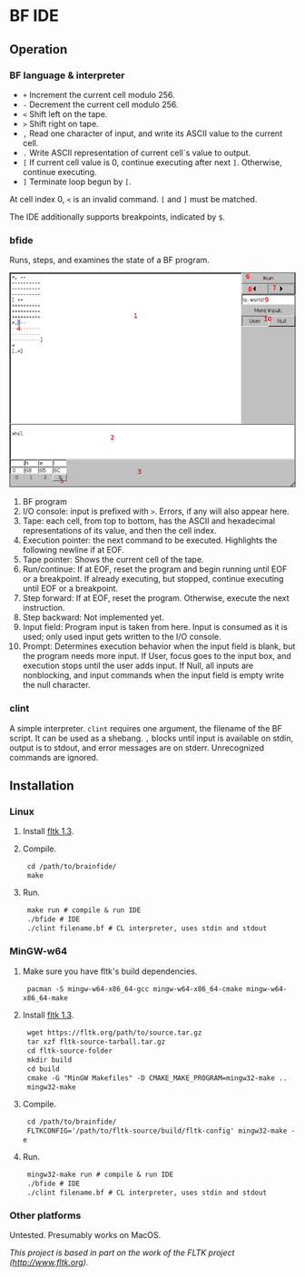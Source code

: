 BF IDE
======

Operation
---------

### BF language & interpreter
 
* `+` Increment the current cell modulo 256.
* `-`  Decrement the current cell modulo 256.
* `<`  Shift left on the tape.
* `>`  Shift right on tape.
* `,`  Read one character of input, and write its ASCII value to the current cell.
* `.`  Write ASCII representation of current cell`s value to output.
* `[`  If current cell value is 0, continue executing after next `]`. Otherwise, continue executing.
* `]`  Terminate loop begun by `[`.

At cell index 0, `<` is an invalid command. `[` and `]` must be matched.

The IDE additionally supports breakpoints, indicated by `$`.

### bfide

Runs, steps, and examines the state of a BF program.

![bfide UI](ui.png)

1. BF program
2. I/O console: input is prefixed with `>`. Errors, if any will also appear here.
3. Tape: each cell, from top to bottom, has the ASCII and hexadecimal representations of its value, and then the cell index.
4. Execution pointer: the next command to be executed. Highlights the following newline if at EOF.
5. Tape pointer: Shows the current cell of the tape.
6. Run/continue: If at EOF, reset the program and begin running until EOF or a breakpoint. If already executing, but stopped, continue executing until EOF or a breakpoint.
7. Step forward: If at EOF, reset the program. Otherwise, execute the next instruction.
8. Step backward: Not implemented yet.
9. Input field: Program input is taken from here. Input is consumed as it is used; only used input gets written to the I/O console.
10. Prompt: Determines execution behavior when the input field is blank, but the program needs more input. If User, focus goes to the input box, and execution stops until the user adds input. If Null, all inputs are nonblocking, and input commands when the input field is empty write the null character.

### clint <filename>

A simple interpreter. `clint` requires one argument, the filename of the BF script. It can be used as a shebang. `,` blocks until input is available on stdin, output is to stdout, and error messages are on stderr. Unrecognized commands are ignored.


Installation
------------

### Linux

1. Install [fltk 1.3](https://www.fltk.org/software.php).

2. Compile. 

        cd /path/to/brainfide/
        make

4. Run.

        make run # compile & run IDE
        ./bfide # IDE
        ./clint filename.bf # CL interpreter, uses stdin and stdout

### MinGW-w64

1. Make sure you have fltk's build dependencies.

        pacman -S mingw-w64-x86_64-gcc mingw-w64-x86_64-cmake mingw-w64-x86_64-make

2. Install [fltk 1.3](https://www.fltk.org/software.php).

        wget https://fltk.org/path/to/source.tar.gz
        tar xzf fltk-source-tarball.tar.gz
        cd fltk-source-folder
        mkdir build
        cd build
        cmake -G "MinGW Makefiles" -D CMAKE_MAKE_PROGRAM=mingw32-make ..
        mingw32-make

3. Compile.

        cd /path/to/brainfide/
        FLTKCONFIG='/path/to/fltk-source/build/fltk-config' mingw32-make -e

4. Run.

        mingw32-make run # compile & run IDE
        ./bfide # IDE
        ./clint filename.bf # CL interpreter, uses stdin and stdout


### Other platforms

Untested. Presumably works on MacOS.

*This project is based in part on the work of the FLTK project (http://www.fltk.org).*